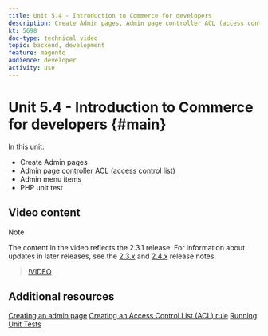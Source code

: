 ```yaml
---
title: Unit 5.4 - Introduction to Commerce for developers 
description: Create Admin pages, Admin page controller ACL (access control list), and unit testing
kt: 5698
doc-type: technical video
topic: backend, development
feature: magento
audience: developer
activity: use
---
```


# Unit 5.4 - Introduction to Commerce for developers {#main}

In this unit:

- Create Admin pages
- Admin page controller ACL (access control list)
- Admin menu items
- PHP unit test

## Video content

>[!NOTE]
>
>The content in the video reflects the 2.3.1 release. For information about updates in later releases, see the [ 2.3.x](https://devdocs.magento.com/guides/v2.3/release-notes/bk-release-notes.html) and [2.4.x](https://devdocs.magento.com/guides/v2.4/release-notes/bk-release-notes.html) release notes.

>[!VIDEO](https://video.tv.adobe.com/v/36200?quality=12&learn=on)

## Additional resources

[Creating an admin page](https://devdocs.magento.com/guides/v2.4/ext-best-practices/extension-coding/example-module-adminpage.html)
[Creating an Access Control List (ACL) rule](https://devdocs.magento.com/guides/v2.4/ext-best-practices/tutorials/create-access-control-list-rule.html)
[Running Unit Tests](https://devdocs.magento.com/guides/v2.4/test/unit/unit_test_execution.html)
